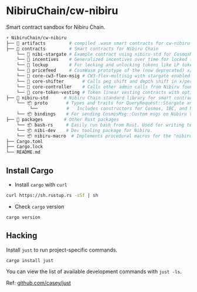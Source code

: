 # NibiruChain/cw-nibiru

Smart contract sandbox for Nibiru Chain.

```bash
⚡ NibiruChain/cw-nibiru
├── 📂 artifacts         # compiled .wasm smart contracts for cw-nibiru
├── 📂 contracts         # Smart contracts for Nibiru Chain
    └── 📂 nibi-stargate # Example contract using nibiru-std for CosmosMsg::Stargate
    └── 📂 incentives    # Generalized incentives over time for locked tokens
    └── 📂 lockup        # For locking and unlocking tokens like LP tokens
    └── 📂 pricefeed     # CosmWasm prototype of the (now deprecated) x/pricefeed module.
    └── 📂 core-cw3-flex-msig # CW3-flex-multisig with stargate enabled.
    └── 📂 core-shifter       # Calls peg shift and depth shift in x/perp.
    └── 📂 core-controller    # Calls other admin calls from Nibiru foundation.
    └── 📂 core-token-vesting # Token linear vesting contracts with optional cliffs.
├── 📂 nibiru-std      # Nibiru Chain standard library for smart contracts
    └── 📦 proto       # Types and traits for QueryRequest::Stargate and CosmosMsg::Stargate
         └──           #   Includes constructors for Cosmos, IBC, and Nibiru. 
    └── 📦 bindings    # For sending CosmosMsg::Custom msgs on Nibiru (soon deprecated).
├── 📂 packages        # Other Rust packages
    └── 📦 bash-rs     # Easily run bash from Rust. Used for writing testable and maintainable scripts.
    └── 📦 nibi-dev    # Dev tooling package for Nibiru. 
    └── 📦 nibiru-macro  # Implements procedural macros for the "nibiru-macro" package. 
├── Cargo.toml
├── Cargo.lock
└── README.md
```
## Install Cargo

- Install `cargo` with `curl`
```bash
curl https://sh.rustup.rs -sSf | sh
```
- Check `cargo` version
```bash
cargo version
```

## Hacking

Install `just` to run project-specific commands.

```bash
cargo install just
```

You can view the list of available development commands with `just -ls`.

Ref: [github.com/casey/just](https://github.com/casey/just)